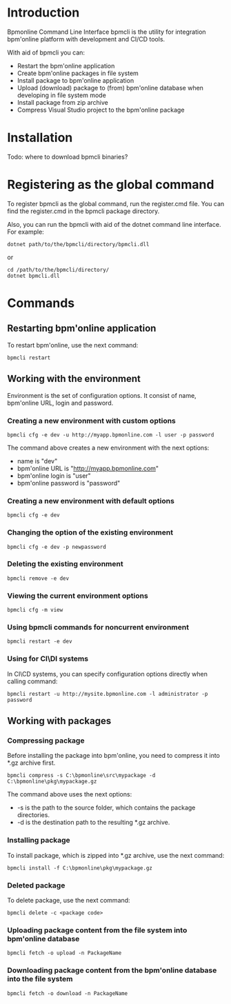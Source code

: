 # Introduction

Bpmonline Command Line Interface bpmcli is the utility for integration bpm'online platform with development and CI/CD tools.

With aid of bpmcli you can:
- Restart the bpm'online application
- Create bpm'online packages in file system
- Install package to bpm'online application
- Upload (download) package to (from) bpm'online database when developing in file system mode
- Install package from zip archive
- Compress Visual Studio project to the bpm'online package

# Installation

Todo: where to download bpmcli binaries?

# Registering as the global command

To register bpmcli as the global command, run the register.cmd file. You can find the register.cmd in the bpmcli package directory.

Also, you can run the bpmcli with aid of the dotnet command line interface. For example:

```
dotnet path/to/the/bpmcli/directory/bpmcli.dll
```
or

```
cd /path/to/the/bpmcli/directory/
dotnet bpmcli.dll
```
# Commands

## Restarting bpm'online application

To restart bpm'online, use the next command:

```
bpmcli restart
```
## Working with the environment

Environment is the set of configuration options. It consist of name, bpm'online URL, login and password.

### Creating a new environment with custom options

```
bpmcli cfg -e dev -u http://myapp.bpmonline.com -l user -p password
```
The command above creates a new environment with the next options:
- name is "dev"
- bpm'online URL is "http://myapp.bpmonline.com"
- bpm'online login is "user"
- bpm'online password is "password"

### Creating a new environment with default options

```
bpmcli cfg -e dev
```

### Changing the option of the existing environment

```
bpmcli cfg -e dev -p newpassword
```

### Deleting the existing environment

```
bpmcli remove -e dev
```

### Viewing the current environment options

```
bpmcli сfg -m view
```

### Using bpmcli commands for noncurrent environment

```
bpmcli restart -e dev
```
### Using for CI\DI systems
In CI\CD systems, you can specify configuration options directly when calling command:
```
bpmcli restart -u http://mysite.bpmonline.com -l administrator -p password
```

## Working with packages

### Compressing package

Before installing the package into bpm'online, you need to compress it into *.gz archive first.
```
bpmcli compress -s C:\bpmonline\src\mypackage -d C:\bpmonline\pkg\mypackage.gz
```
The command above uses the next options:
- -s is the path to the source folder, which contains the package directories.
- -d is the destination path to the resulting *.gz archive.

### Installing package

To install package, which is zipped into *.gz archive, use the next command:
```
bpmcli install -f C:\bpmonline\pkg\mypackage.gz
```

### Deleted package

To delete package, use the next command:
```
bpmcli delete -c <package code>
```

### Uploading package content from the file system into bpm'online database
```
bpmcli fetch -o upload -n PackageName
```
### Downloading package content from the bpm'online database into the file system

```
bpmcli fetch -o download -n PackageName
```
